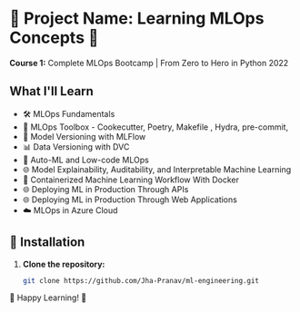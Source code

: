 # 🌟 Project Name: Learning MLOps Concepts 🚀

**Course 1:** Complete MLOps Bootcamp | From Zero to Hero in Python 2022

## What I'll Learn

- 🛠️ MLOps Fundamentals
- 🧰 MLOps Toolbox - Cookecutter, Poetry, Makefile , Hydra, pre-commit, 
- 🚀 Model Versioning with MLFlow
- 📊 Data Versioning with DVC
- 🤖 Auto-ML and Low-code MLOps
- 🌐 Model Explainability, Auditability, and Interpretable Machine Learning
- 🐳 Containerized Machine Learning Workflow With Docker
- 🌐 Deploying ML in Production Through APIs
- 🌐 Deploying ML in Production Through Web Applications
- ☁️ MLOps in Azure Cloud

<!-- ## Table of Contents

- [Installation](#installation)
- [Usage](#usage)
- [Contributing](#contributing)
- [License](#license) -->

## 🚀 Installation

1. **Clone the repository:**

   ```bash
   git clone https://github.com/Jha-Pranav/ml-engineering.git

🌈 Happy Learning! 🚀
